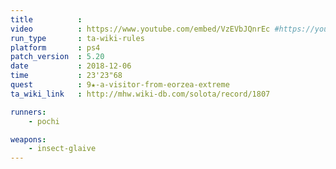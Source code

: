 ```yaml
---
title          :
video          : https://www.youtube.com/embed/VzEVbJQnrEc #https://youtu.be/VzEVbJQnrEc
run_type       : ta-wiki-rules
platform       : ps4
patch_version  : 5.20
date           : 2018-12-06
time           : 23'23"68
quest          : 9★-a-visitor-from-eorzea-extreme
ta_wiki_link   : http://mhw.wiki-db.com/solota/record/1807

runners:
    - pochi

weapons:
    - insect-glaive
---
```

